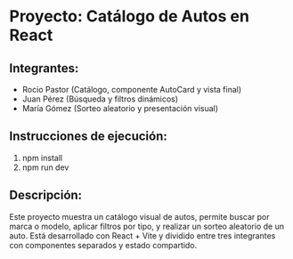 # Proyecto: Catálogo de Autos en React

## Integrantes:

- Rocio Pastor (Catálogo, componente AutoCard y vista final)
- Juan Pérez (Búsqueda y filtros dinámicos)
- María Gómez (Sorteo aleatorio y presentación visual)

## Instrucciones de ejecución:

1. npm install
2. npm run dev

## Descripción:

Este proyecto muestra un catálogo visual de autos, permite buscar por marca o modelo, aplicar filtros por tipo, y realizar un sorteo aleatorio de un auto. Está desarrollado con React + Vite y dividido entre tres integrantes con componentes separados y estado compartido.
